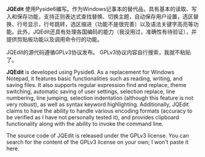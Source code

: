  **JQEdit** 
使用Pyside6编写。作为Windows记事本的替代品，具有基本的读取、写入和保存功能，支持正则表达式查找替换、切换主题，自动保存用户设置，选区替换、行号显示，行号跳转，选区缩进（功能不是很完善）以及语法关键字高亮等功能。此外，JQEdit还具有处理各国编码的能力（我没用过，准确性有待验证），并提供剪贴板功能以及调用命令行的功能。

JQEdit的源代码遵循GPLv3协议发布。 GPLv3协议内容自行搜索，我就不粘贴了。

 **JQEdit** 
is developed using Pyside6. As a replacement for Windows Notepad, it features basic functionalities such as reading, writing, and saving files. It also supports regular expression find and replace, theme switching, automatic saving of user settings, selection replace, line numbering, line jumping, selection indentation (although this feature is not very robust), as well as syntax keyword highlighting. Additionally, JQEdit claims to have the ability to handle various encoding formats (accuracy to be verified as I have not personally tested it), and provides clipboard functionality along with the ability to invoke the command line.

The source code of JQEdit is released under the GPLv3 license. You can search for the content of the GPLv3 license on your own; I won't paste it here.